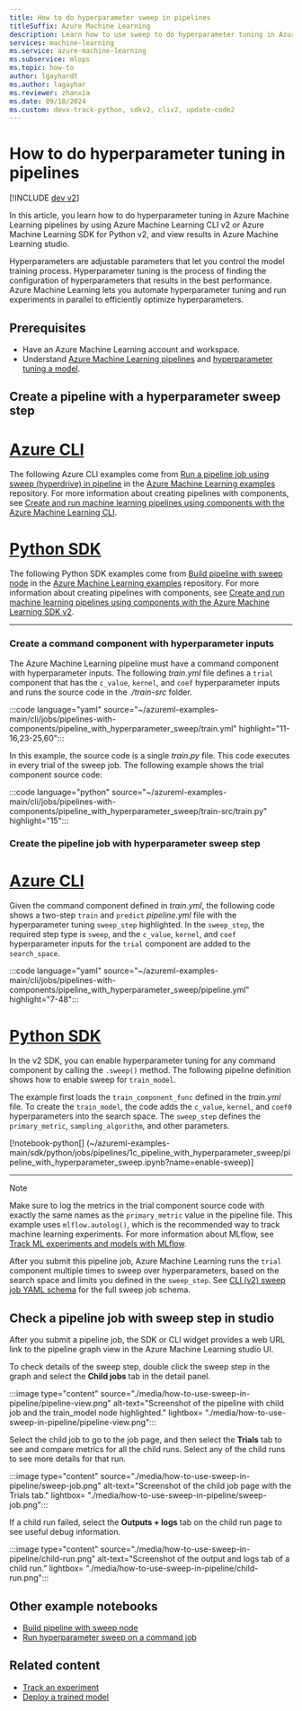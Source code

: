 ```yaml
---
title: How to do hyperparameter sweep in pipelines
titleSuffix: Azure Machine Learning
description: Learn how to use sweep to do hyperparameter tuning in Azure Machine Learning pipeline using CLI v2 and Python SDK.
services: machine-learning
ms.service: azure-machine-learning
ms.subservice: mlops
ms.topic: how-to
author: lgayhardt
ms.author: lagayhar
ms.reviewer: zhanxia
ms.date: 09/18/2024
ms.custom: devx-track-python, sdkv2, cliv2, update-code2
---
```


# How to do hyperparameter tuning in pipelines

[!INCLUDE [dev v2](includes/machine-learning-dev-v2.md)]

In this article, you learn how to do hyperparameter tuning in Azure Machine Learning pipelines by using Azure Machine Learning CLI v2 or Azure Machine Learning SDK for Python v2, and view results in Azure Machine Learning studio.

Hyperparameters are adjustable parameters that let you control the model training process. Hyperparameter tuning is the process of finding the configuration of hyperparameters that results in the best performance. Azure Machine Learning lets you automate hyperparameter tuning and run experiments in parallel to efficiently optimize hyperparameters.

## Prerequisites

- Have an Azure Machine Learning account and workspace.
- Understand [Azure Machine Learning pipelines](concept-ml-pipelines.md) and [hyperparameter tuning a model](how-to-tune-hyperparameters.md).

## Create a pipeline with a hyperparameter sweep step

# [Azure CLI](#tab/cli)

The following Azure CLI examples come from [Run a pipeline job using sweep (hyperdrive) in pipeline](https://github.com/Azure/azureml-examples/tree/main/cli/jobs/pipelines-with-components/pipeline_with_hyperparameter_sweep) in the [Azure Machine Learning examples](https://github.com/Azure/azureml-examples) repository. For more information about creating pipelines with components, see [Create and run machine learning pipelines using components with the Azure Machine Learning CLI](how-to-create-component-pipelines-cli.md).

# [Python SDK](#tab/python)

The following Python SDK examples come from [Build pipeline with sweep node](https://github.com/Azure/azureml-examples/blob/main/sdk/python/jobs/pipelines/1c_pipeline_with_hyperparameter_sweep/pipeline_with_hyperparameter_sweep.ipynb) in the [Azure Machine Learning examples](https://github.com/Azure/azureml-examples) repository. For more information about creating pipelines with components, see [Create and run machine learning pipelines using components with the Azure Machine Learning SDK v2](how-to-create-component-pipeline-python.md).

---

### Create a command component with hyperparameter inputs

The Azure Machine Learning pipeline must have a command component with hyperparameter inputs. The following *train.yml* file defines a `trial` component that has the `c_value`, `kernel`, and `coef` hyperparameter inputs and runs the source code in the *./train-src* folder.

:::code language="yaml" source="~/azureml-examples-main/cli/jobs/pipelines-with-components/pipeline_with_hyperparameter_sweep/train.yml" highlight="11-16,23-25,60":::

In this example, the source code is a single *train.py* file. This code executes in every trial of the sweep job. The following example shows the trial component source code:

:::code language="python" source="~/azureml-examples-main/cli/jobs/pipelines-with-components/pipeline_with_hyperparameter_sweep/train-src/train.py" highlight="15":::

### Create the pipeline job with hyperparameter sweep step

# [Azure CLI](#tab/cli)

Given the command component defined in *train.yml*, the following code shows a two-step `train` and `predict` *pipeline.yml* file with the hyperparameter tuning `sweep_step` highlighted. In the `sweep_step`, the required step type is `sweep`, and the `c_value`, `kernel`, and `coef` hyperparameter inputs for the `trial` component are added to the `search_space`.

:::code language="yaml" source="~/azureml-examples-main/cli/jobs/pipelines-with-components/pipeline_with_hyperparameter_sweep/pipeline.yml" highlight="7-48":::

# [Python SDK](#tab/python)

In the v2 SDK, you can enable hyperparameter tuning for any command component by calling the `.sweep()` method. The following pipeline definition shows how to enable sweep for `train_model`.

The example first loads the `train_component_func` defined in the *train.yml* file. To create the `train_model`, the code adds the `c_value`, `kernel`, and `coef0` hyperparameters into the search space. The `sweep_step` defines the `primary_metric`, `sampling_algorithm`, and other parameters.

[!notebook-python[] (~/azureml-examples-main/sdk/python/jobs/pipelines/1c_pipeline_with_hyperparameter_sweep/pipeline_with_hyperparameter_sweep.ipynb?name=enable-sweep)]

---
>[!NOTE]
>Make sure to log the metrics in the trial component source code with exactly the same names as the `primary_metric` value in the pipeline file. This example uses `mlflow.autolog()`, which is the recommended way to track machine learning experiments. For more information about MLflow, see [Track ML experiments and models with MLflow](./how-to-use-mlflow-cli-runs.md).

After you submit this pipeline job, Azure Machine Learning runs the `trial` component multiple times to sweep over hyperparameters, based on the search space and limits you defined in the `sweep_step`. See [CLI (v2) sweep job YAML schema](reference-yaml-job-sweep.md) for the full sweep job schema.

## Check a pipeline job with sweep step in studio

After you submit a pipeline job, the SDK or CLI widget provides a web URL link to the pipeline graph view in the Azure Machine Learning studio UI.

To check details of the sweep step, double click the sweep step in the graph and select the **Child jobs** tab in the detail panel.

:::image type="content" source="./media/how-to-use-sweep-in-pipeline/pipeline-view.png" alt-text="Screenshot of the pipeline with child job and the train_model node highlighted." lightbox= "./media/how-to-use-sweep-in-pipeline/pipeline-view.png":::

Select the child job to go to the job page, and then select the **Trials** tab to see and compare metrics for all the child runs. Select any of the child runs to see more details for that run.

:::image type="content" source="./media/how-to-use-sweep-in-pipeline/sweep-job.png" alt-text="Screenshot of the child job page with the Trials tab." lightbox= "./media/how-to-use-sweep-in-pipeline/sweep-job.png":::

If a child run failed, select the **Outputs + logs** tab on the child run page to see useful debug information.

:::image type="content" source="./media/how-to-use-sweep-in-pipeline/child-run.png" alt-text="Screenshot of the output and logs tab of a child run." lightbox= "./media/how-to-use-sweep-in-pipeline/child-run.png":::

## Other example notebooks

- [Build pipeline with sweep node](https://github.com/Azure/azureml-examples/blob/main/sdk/python/jobs/pipelines/1c_pipeline_with_hyperparameter_sweep/pipeline_with_hyperparameter_sweep.ipynb)
- [Run hyperparameter sweep on a command job](https://github.com/Azure/azureml-examples/blob/main/sdk/python/jobs/single-step/lightgbm/iris/lightgbm-iris-sweep.ipynb)

## Related content

- [Track an experiment](how-to-log-view-metrics.md)
- [Deploy a trained model](how-to-deploy-online-endpoints.md)
